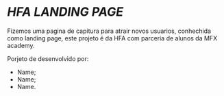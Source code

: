 # *HFA LANDING PAGE*


Fizemos uma pagina de capitura para atrair novos usuarios, conhechida como landing page, este projeto é da HFA com parceria de alunos da MFX academy.

Porjeto de desenvolvido por:
* Name;
* Name;
* Name.
